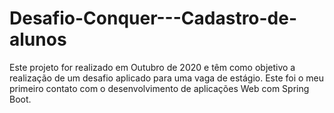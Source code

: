 # Desafio-Conquer---Cadastro-de-alunos
Este projeto for realizado em Outubro de 2020 e têm como objetivo a realização de um desafio aplicado para uma vaga de estágio. Este foi o meu primeiro contato com o desenvolvimento de aplicações Web com Spring Boot. 
